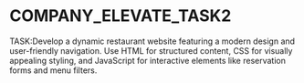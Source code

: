 # COMPANY_ELEVATE_TASK2
TASK:Develop a dynamic restaurant website featuring a modern design and user-friendly navigation. Use HTML for structured content, CSS for visually appealing styling, and JavaScript for interactive elements like reservation forms and menu filters. 

